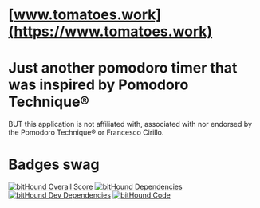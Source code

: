 # [www.tomatoes.work](https://www.tomatoes.work)

# Just another pomodoro timer that was inspired by Pomodoro Technique®
BUT this application is not affiliated with, associated with nor endorsed by the Pomodoro Technique® or Francesco Cirillo.

# Badges swag
[![bitHound Overall Score](https://www.bithound.io/github/my8bit/tomatoes.work/badges/score.svg)](https://www.bithound.io/github/my8bit/25.minu.tk)
[![bitHound Dependencies](https://www.bithound.io/github/my8bit/tomatoes.work/badges/dependencies.svg)](https://www.bithound.io/github/my8bit/25.minu.tk/master/dependencies/npm)
[![bitHound Dev Dependencies](https://www.bithound.io/github/my8bit/tomatoes.work/badges/devDependencies.svg)](https://www.bithound.io/github/my8bit/25.minu.tk/master/dependencies/npm)
[![bitHound Code](https://www.bithound.io/github/my8bit/tomatoes.work/badges/code.svg)](https://www.bithound.io/github/my8bit/25.minu.tk)
